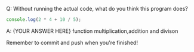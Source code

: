 Q: Without running the actual code, what do you think this program does?

```js
console.log(2 * 4 + 10 / 5);
```

A: {YOUR ANSWER HERE}
function multiplication,addition and divison

Remember to commit and push when you're finished!